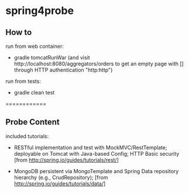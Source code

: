 spring4probe
============

## How to

run from web container:

* gradle tomcatRunWar (and visit http://localhost:8080/aggregators/orders to get an empty page with [] through HTTP authentication "http:http")

run from tests:

* gradle clean test

============
## Probe Content

included tutorials:

* RESTful implementation and test with MockMVC/RestTemplate; deployable on Tomcat with Java-based Config; HTTP Basic security [from http://spring.io/guides/tutorials/rest/]

* MongoDB persistent via MongoTemplate and Spring Data repository hierarchy (e.g., CrudRepository); [from http://spring.io/guides/tutorials/data/]

